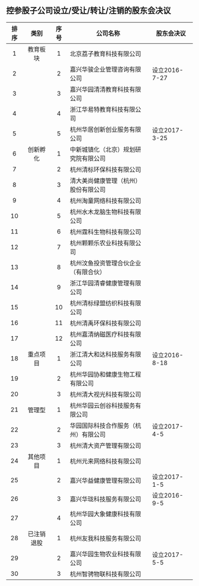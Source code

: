 ## 控参股子公司设立/受让/转让/注销的股东会决议

|排序|类别|序号|公司名称|股东会决议|
|:--:|:---:|:--:|----|----|
|1|教育板块|1|北京荔子教育科技有限公司||
|2||2|嘉兴华骏企业管理咨询有限公司|设立2016-7-27|
|3||3|嘉兴华园清清教育科技有限公司||
|4||4|浙江华易特教育科技有限公司||
|5||5|杭州华居创新创业服务有限公司|设立2017-3-25|
|6|创新孵化|1|中新城镇化（北京）规划研究院有限公司||
|7||2|杭州清标环保科技有限公司||
|8||3|清大美尚健康管理（杭州）股份有限公司||
|9||4|杭州淘童网络科技有限公司||
|10||5|杭州水木龙脑生物科技有限公司||
|11||6|杭州霆科生物科技有限公司||
|12||7|杭州颗颗乐农业科技有限公司||
|13||8|杭州汶鱼投资管理合伙企业（有限合伙）||
|14||9|浙江华园清睿健康管理有限公司||
|15||10|杭州清标绿盟纺织科技有限公司||
|16||11|杭州清禹环保科技有限公司||
|17||12|杭州嘉清纳磁医疗科技有限公司||
|18|重点项目|1|浙江清大和达科技服务有限公司|设立2016-8-18|
|19||2|杭州华园协和健康生物工程有限公司||
|20||3|杭州清大视光科技有限公司||
|21|管理型|1|杭州华园云创谷科技服务有限公司||
|22||2|华园国际科技合作服务（杭州）有限公司|设立2017-4-5|
|23||3|杭州清大资产管理有限公司||
|24|其他项目|1|杭州元来网络科技有限公司||
|25||2|嘉兴华益健康管理有限公司|设立2017-1-5|
|26||3|嘉兴华珑科技服务有限公司|设立2016-9-5|
|27||4|杭州华园大象健康科技有限公司||
|28|已注销退股|1|杭州友我科技服务有限公司||
|29||2|嘉兴华园生物农业科技有限公司|设立2017-5-5|
|30||3|杭州智骋物联科技有限公司||
